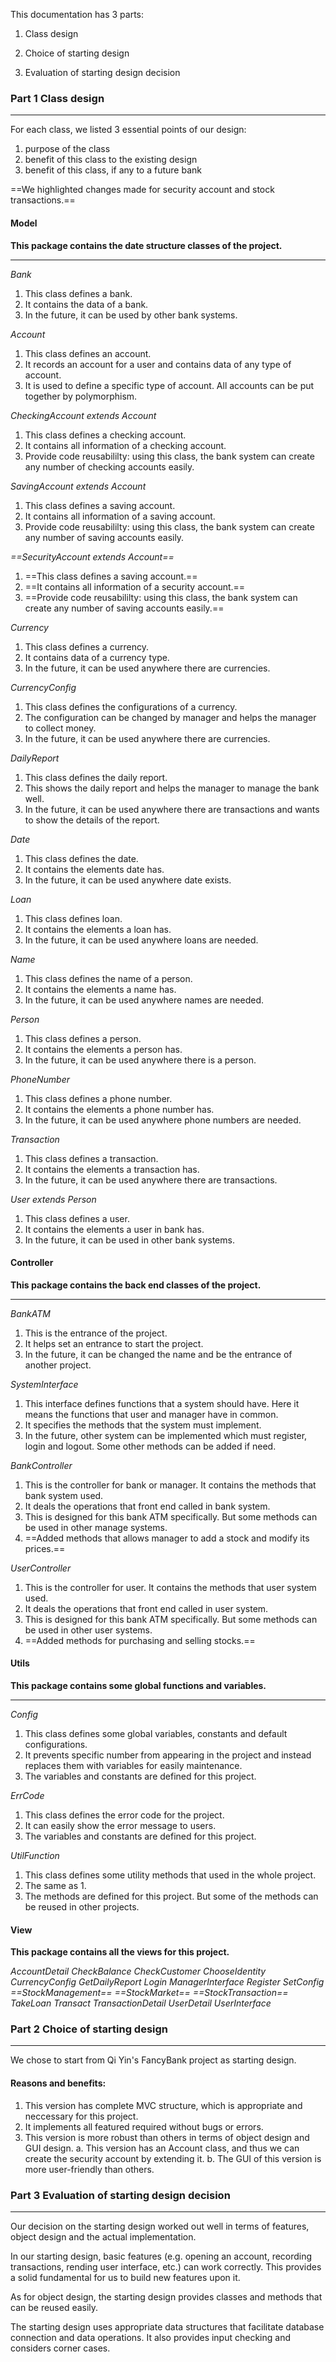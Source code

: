 This documentation has 3 parts:
1. Class design

2. Choice of starting design

3. Evaluation of starting design decision

   

### Part 1 Class design
----

For each class, we listed 3 essential points of our design: 
1. purpose of the class
2. benefit of this class to the existing design
3. benefit of this class, if any to a future bank

==We highlighted changes made for security account and stock transactions.==

#### Model
**This package contains the date structure classes of the project.**

----

*Bank*
1. This class defines a bank.
2. It contains the data of a bank.
3. In the future, it can be used by other bank systems.

*Account*
1. This class defines an account.
2. It records an account for a user and contains data of any type of account.
3. It is used to define a specific type of account. All accounts can be put together by polymorphism.

*CheckingAccount extends Account*
1. This class defines a checking account.
2. It contains all information of a checking account.
3. Provide code reusabililty: using this class, the bank system can create any number of checking accounts easily.

*SavingAccount extends Account*
1. This class defines a saving account.
2. It contains all information of a saving account.
3. Provide code reusabililty: using this class, the bank system can create any number of saving accounts easily.

*==SecurityAccount extends Account==*
1. ==This class defines a saving account.==
2. ==It contains all information of a security account.==
3. ==Provide code reusabililty: using this class, the bank system can create any number of saving accounts easily.==

*Currency*
1. This class defines a currency.
2. It contains data of a currency type.
3. In the future, it can be used anywhere there are currencies.

*CurrencyConfig*
1. This class defines the configurations of a currency.
2. The configuration can be changed by manager and helps the manager to collect money.
3. In the future, it can be used anywhere there are currencies.

*DailyReport*
1. This class defines the daily report.
2. This shows the daily report and helps the manager to manage the bank well.
3. In the future, it can be used anywhere there are transactions and wants to show the details of the report.

*Date*
1. This class defines the date.
2. It contains the elements date has.
3. In the future, it can be used anywhere date exists.

*Loan*
1. This class defines loan.
2. It contains the elements a loan has.
3. In the future, it can be used anywhere loans are needed.

*Name*
1. This class defines the name of a person.
2. It contains the elements a name has.
3. In the future, it can be used anywhere names are needed.

*Person*
1. This class defines a person.
2. It contains the elements a person has.
3. In the future, it can be used anywhere there is a person.

*PhoneNumber*
1. This class defines a phone number.
2. It contains the elements a phone number has.
3. In the future, it can be used anywhere phone numbers are needed.

*Transaction*
1. This class defines a transaction.
2. It contains the elements a transaction has.
3. In the future, it can be used anywhere there are transactions.

*User extends Person*
1. This class defines a user.
2. It contains the elements a user in bank has.
3. In the future, it can be used in other bank systems.

#### Controller

**This package contains the back end classes of the project.**

----
*BankATM*
1. This is the entrance of the project.
2. It helps set an entrance to start the project.
3. In the future, it can be changed the name and be the entrance of another project.

*SystemInterface*
1. This interface defines functions that a system should have. Here it means the functions that user and manager have in common.
2. It specifies the methods that the system must implement.
3. In the future, other system can be implemented which must register, login and logout. Some other methods can be added if need.

*BankController*
1. This is the controller for bank or manager. It contains the methods that bank system used.
2. It deals the operations that front end called in bank system.
3. This is designed for this bank ATM specifically. But some methods can be used in other manage systems.
4. ==Added methods that allows manager to add a stock and modify its prices.==

*UserController*
1. This is the controller for user. It contains the methods that user system used.
2. It deals the operations that front end called in user system.
3. This is designed for this bank ATM specifically. But some methods can be used in other user systems.
4. ==Added methods for purchasing and selling stocks.==

#### Utils
**This package contains some global functions and variables.**

----
*Config*
1. This class defines some global variables, constants and default configurations.
2. It prevents specific number from appearing in the project and instead replaces them with variables for easily maintenance.
3. The variables and constants are defined for this project.

*ErrCode*
1. This class defines the error code for the project.
2. It can easily show the error message to users.
3. The variables and constants are defined for this project.

*UtilFunction*
1. This class defines some utility methods that used in the whole project.
2. The same as 1.
3. The methods are defined for this project. But some of the methods can be reused in other projects.

#### View
**This package contains all the views for this project.**

*AccountDetail*
*CheckBalance*
*CheckCustomer*
*ChooseIdentity*
*CurrencyConfig*
*GetDailyReport*
*Login*
*ManagerInterface*
*Register*
*SetConfig*
*==StockManagement==*
*==StockMarket==*
*==StockTransaction==*
*TakeLoan*
*Transact*
*TransactionDetail*
*UserDetail*
*UserInterface*



### Part 2 Choice of starting design
----

We chose to start from Qi Yin's FancyBank project as starting design.

#### Reasons and benefits:
1. This version has complete MVC structure, which is appropriate and neccessary for this project.
2. It implements all featured required without bugs or errors.
3. This version is more robust than others in terms of object design and GUI design.
    a. This version has an Account class, and thus we can create the security account by extending it. 
    b. The GUI of this version is more user-friendly than others.



### Part 3 Evaluation of starting design decision
----

Our decision on the starting design worked out well in terms of features, object design and the actual implementation.

In our starting design, basic features (e.g. opening an account, recording transactions, rending user interface, etc.) can work correctly. This provides a solid fundamental for us to build new features upon it.

As for object design, the starting design provides classes and methods that can be reused easily. 

The starting design uses appropriate data structures that facilitate database connection and data operations. It also provides input checking and considers corner cases.